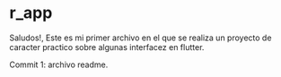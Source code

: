 # r_app

Saludos!, Este es mi primer archivo en el que se realiza un proyecto de caracter practico sobre algunas interfacez en flutter.

Commit 1: archivo readme.